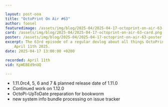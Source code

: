 ```yaml
---

layout: post-ooa
title: "OctoPrint On Air #63"
author: foosel
featuredimage: /assets/img/blog/2025-04/2025-04-17-octoprint-on-air-63-card.png
card: /assets/img/blog/2025-04/2025-04-17-octoprint-on-air-63-card.png
poster: /assets/img/blog/2025-04/2025-04-17-octoprint-on-air-63-poster.png
excerpt: The 63rd episode of a regular devlog about all things OctoPrint which was recorded on 
    April 11th 2025.
date: 2025-04-17 13:00:00 +0200

recorded: April 11th
vid: KpWEBEd9nUQ

---
```


- 1.11.0rc4, 5, 6 and 7 & planned release date of 1.11.0
- Continued work on 1.12.0
- OctoPi-UpToDate preparation for bookworm
- new system info bundle processing on issue tracker
